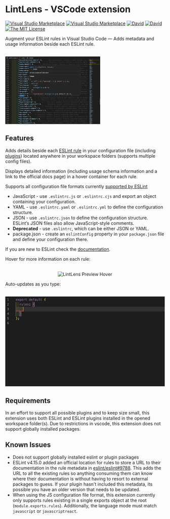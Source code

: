 # LintLens - VSCode extension

[![Visual Studio Marketplace](https://img.shields.io/vscode-marketplace/v/ghmcadams.lintlens.svg)](https://marketplace.visualstudio.com/items?itemName=ghmcadams.lintlens)
[![Visual Studio Marketplace](https://vsmarketplacebadge.apphb.com/installs-short/ghmcadams.lintlens.svg?style=flat-square)](https://marketplace.visualstudio.com/items?itemName=ghmcadams.lintlens)
[![David](https://img.shields.io/david/ghmcadams/vscode-lintlens?style=flat-square)](https://david-dm.org/ghmcadams/vscode-lintlens)
[![David](https://img.shields.io/david/dev/ghmcadams/vscode-lintlens.svg?style=flat-square)](https://david-dm.org/ghmcadams/vscode-lintlens?type=dev)
[![The MIT License](https://img.shields.io/badge/license-MIT-orange.svg?style=flat-square)](http://opensource.org/licenses/MIT)

Augment your ESLint rules in Visual Studio Code — Adds metadata and usage information beside each ESLint rule.

<p align="left">
  <br />
  <img src="https://raw.githubusercontent.com/ghmcadams/vscode-lintlens/master/images/lintlens-screenshot-hover.png" alt="LintLens Screenshot" width="300px" />
  <br />
</p>

## Features

Adds details beside each [ESLint rule](https://eslint.org/docs/rules/) in your configuration file (including [plugins](https://www.npmjs.com/search?q=eslint-plugin-&ranking=popularity)) located anywhere in your workspace folders (supports multiple config files).

Displays detailed information (including usage schema information and a link to the official docs page) in a hover container for each rule.

Supports all configuration file formats currently [supported by ESLint](https://eslint.org/docs/user-guide/configuring#configuration-file-formats)

- JavaScript - use `.eslintrc.js` or `.eslintrc.cjs` and export an object containing your configuration.
- YAML - use `.eslintrc.yaml` or `.eslintrc.yml` to define the configuration structure.
- JSON - use `.eslintrc.json` to define the configuration structure. ESLint’s JSON files also allow JavaScript-style comments.
- **Deprecated** - use `.eslintrc`, which can be either JSON or YAML.
- package.json - create an `eslintConfig` property in your `package.json` file and define your configuration there.

If you are new to ESLint check the [documentation](http://eslint.org/).  

Hover for more information on each rule:

<p align="center">
  <br />
  <img src="https://raw.githubusercontent.com/ghmcadams/vscode-lintlens/master/images/lintlens-preview-hover.gif" alt="LintLens Preview Hover" width="600px" />
  <br />
</p>


Auto-updates as you type:

<p align="center">
  <br />
  <img src="https://raw.githubusercontent.com/ghmcadams/vscode-lintlens/master/images/lintlens-preview-main.gif" alt="LintLens Preview Main" width="600px" />
  <br />
</p>


## Requirements

In an effort to support all possible plugins and to keep size small, this extension uses both ESLint and ESLint plugins installed in the opened workspace folder(s).  Due to restrictions in vscode, this extension does not support globally installed packages.

## Known Issues

- Does not support globally installed eslint or plugin packages
- ESLint v4.15.0 added an official location for rules to store a URL to their documentation in the rule metadata in [eslint/eslint#9788](https://github.com/eslint/eslint/pull/9788). This adds the URL to all the existing rules so anything consuming them can know where their documentation is without having to resort to external packages to guess.  If your plugin hasn't included this metadata, its possible you have an older version that needs to be updated.
- When using the JS configuration file format, this extension currently only supports rules existing
  in a single exports object at the root (`module.exports.rules`). Additionally, the language mode
  must match `javascript` or `javascriptreact`.
